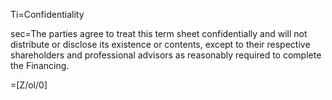 Ti=Confidentiality

sec=The parties agree to treat this term sheet confidentially and will not distribute or disclose its existence or contents, except to their respective shareholders and professional advisors as reasonably required to complete the Financing. 

=[Z/ol/0]
